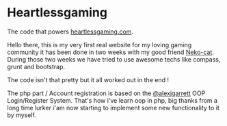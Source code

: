 Heartlessgaming
===============

The code that powers [heartlessgaming.com](http://heartlessgaming.com).

Hello there, this is my very first real website for my loving gaming community it has been done in two weeks with my good friend [Neko-cat](https://github.com/Neko-cat). During those two weeks we have tried to use awesome techs like compass, grunt and bootstrap.

The code isn't that pretty but it all worked out in the end !

The php part / Account registration is based on the [@alexjgarrett](https://twitter.com/alexjgarrett) OOP Login/Register System. That's how i've learn oop in php, big thanks from a long time lurker i'am now starting to implement some new functionality to it by myself.


